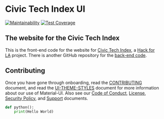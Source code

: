 # Civic Tech Index UI

[![Maintainability](https://api.codeclimate.com/v1/badges/b47b965c7e14ba1c6b32/maintainability)](https://codeclimate.com/github/civictechindex/CTI-website-frontend/maintainability)
[![Test Coverage](https://api.codeclimate.com/v1/badges/b47b965c7e14ba1c6b32/test_coverage)](https://codeclimate.com/github/civictechindex/CTI-website-frontend/test_coverage)

## The website for the Civic Tech Index

This is the front-end code for the website for [Civic Tech Index](http://civictechindex.org/), a [Hack for LA](https://www.hackforla.org/) project. There is another GitHub repository for the [back-end code](https://github.com/civictechindex/CTI-website-backend).

## Contributing

Once you have gone through onboarding, read the [CONTRIBUTING](./CONTRIBUTING.md) document, and read the [UI-THEME-STYLES](./UI-THEME-STYLES.md) document for more information about our use of Material-UI. Also see our [Code of Conduct](./CODEOFCONDUCT.md), [License](./LICENSE), [Security Policy](./SECURITY.md), and [Support](./SUPPORT.md) documents.

  
```python
def python():
	print(Hello World)
```

<!--stackedit_data:
eyJoaXN0b3J5IjpbLTIxMzY1NzQzOTFdfQ==
-->